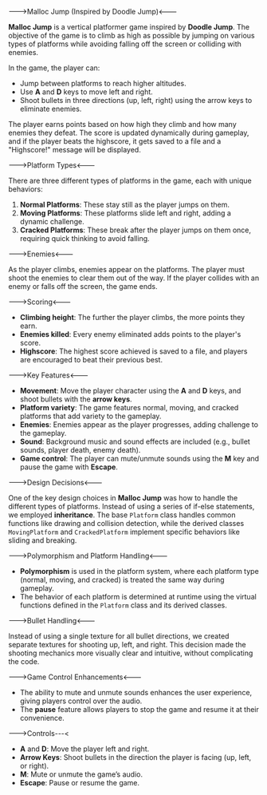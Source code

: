 --->Malloc Jump (Inspired by Doodle Jump)<---

**Malloc Jump** is a vertical platformer game inspired by **Doodle Jump**. The objective of the game is to climb as high as possible 
by jumping on various types of platforms while avoiding falling off the screen or colliding with enemies.

In the game, the player can:
- Jump between platforms to reach higher altitudes.
- Use **A** and **D** keys to move left and right.
- Shoot bullets in three directions (up, left, right) using the arrow keys to eliminate enemies.

The player earns points based on how high they climb and how many enemies they defeat. The score is updated dynamically during gameplay, 
and if the player beats the highscore, it gets saved to a file and a "Highscore!" message will be displayed.

--->Platform Types<---

There are three different types of platforms in the game, each with unique behaviors:

1. **Normal Platforms**: These stay still as the player jumps on them.
2. **Moving Platforms**: These platforms slide left and right, adding a dynamic challenge.
3. **Cracked Platforms**: These break after the player jumps on them once, requiring quick thinking to avoid falling.

--->Enemies<---

As the player climbs, enemies appear on the platforms. The player must shoot the enemies to clear them out of the way. 
If the player collides with an enemy or falls off the screen, the game ends.

--->Scoring<---

- **Climbing height**: The further the player climbs, the more points they earn.
- **Enemies killed**: Every enemy eliminated adds points to the player's score.
- **Highscore**: The highest score achieved is saved to a file, and players are encouraged to beat their previous best.

--->Key Features<---

- **Movement**: Move the player character using the **A** and **D** keys, and shoot bullets with the **arrow keys**.
- **Platform variety**: The game features normal, moving, and cracked platforms that add variety to the gameplay.
- **Enemies**: Enemies appear as the player progresses, adding challenge to the gameplay.
- **Sound**: Background music and sound effects are included (e.g., bullet sounds, player death, enemy death).
- **Game control**: The player can mute/unmute sounds using the **M** key and pause the game with **Escape**.

--->Design Decisions<---

One of the key design choices in **Malloc Jump** was how to handle the different types of platforms.
Instead of using a series of if-else statements, we employed **inheritance**. The base `Platform` class handles common 
functions like drawing and collision detection, while the derived classes `MovingPlatform` and `CrackedPlatform` implement specific behaviors like sliding and breaking.

--->Polymorphism and Platform Handling<---

- **Polymorphism** is used in the platform system, where each platform type (normal, moving, and cracked) is treated the same way during gameplay.
- The behavior of each platform is determined at runtime using the virtual functions defined in the `Platform` class and its derived classes.
  
--->Bullet Handling<---

Instead of using a single texture for all bullet directions, we created separate textures for shooting up, left, and right. 
This decision made the shooting mechanics more visually clear and intuitive, without complicating the code.

--->Game Control Enhancements<---

- The ability to mute and unmute sounds enhances the user experience, giving players control over the audio.
- The **pause** feature allows players to stop the game and resume it at their convenience.

--->Controls---<

- **A** and **D**: Move the player left and right.
- **Arrow Keys**: Shoot bullets in the direction the player is facing (up, left, or right).
- **M**: Mute or unmute the game’s audio.
- **Escape**: Pause or resume the game.

